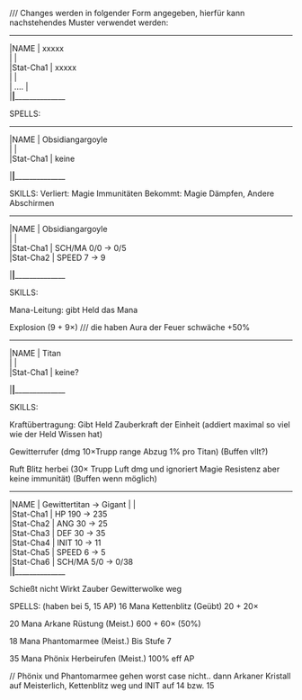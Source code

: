 /// Changes werden in folgender Form angegeben, hierfür kann nachstehendes Muster verwendet werden:

________________________________________________
|NAME            |      xxxxx                   
|                |                              
|Stat-Cha1       |      xxxxx                   
|                |                              
| ....           |                              
|________________|______________________________


SPELLS:


________________________________________________
|NAME            |      Obsidiangargoyle                   
|                |                              
|Stat-Cha1       |      keine        

|________________|______________________________

SKILLS:
Verliert: Magie Immunitäten
Bekommt: Magie Dämpfen, Andere Abschirmen

________________________________________________
|NAME            |      Obsidiangargoyle                   
|                |     
|Stat-Cha1       |      SCH/MA  0/0 -> 0/5    
|Stat-Cha2       |      SPEED  7 -> 9 

|________________|______________________________

SKILLS: 

Mana-Leitung: gibt Held das Mana

Explosion (9 + 9×) /// die haben Aura der Feuer schwäche +50%

________________________________________________
|NAME            |      Titan      
|                |     
|Stat-Cha1       |      keine?

|________________|______________________________

SKILLS: 

Kraftübertragung: Gibt Held Zauberkraft der Einheit (addiert maximal so viel wie der Held Wissen hat)

Gewitterrufer (dmg 10×Trupp range Abzug 1% pro Titan) (Buffen vllt?)

Ruft Blitz herbei (30× Trupp Luft dmg und ignoriert Magie Resistenz aber keine immunität) (Buffen wenn möglich)

________________________________________________
|NAME            |      Gewittertitan -> Gigant
|                |                              
|Stat-Cha1       |      HP 190 -> 235                
|Stat-Cha2       |      ANG 30 -> 25                  
|Stat-Cha3       |      DEF  30 -> 35               
|Stat-Cha4       |      INIT  10 -> 11       
|Stat-Cha5       |      SPEED 6 -> 5       
|Stat-Cha6       |      SCH/MA 5/0 -> 0/38        
|________________|______________________________

Schießt nicht
Wirkt Zauber
Gewitterwolke weg

SPELLS: (haben bei 5, 15 AP)
16 Mana
Kettenblitz (Geübt) 20 + 20×

20 Mana
Arkane Rüstung (Meist.) 600 + 60× (50%)

18 Mana 
Phantomarmee (Meist.) Bis Stufe 7

35 Mana
Phönix Herbeirufen (Meist.) 100% eff AP

// Phönix und Phantomarmee gehen worst case nicht.. dann Arkaner Kristall auf Meisterlich, Kettenblitz weg und INIT auf 14 bzw. 15
